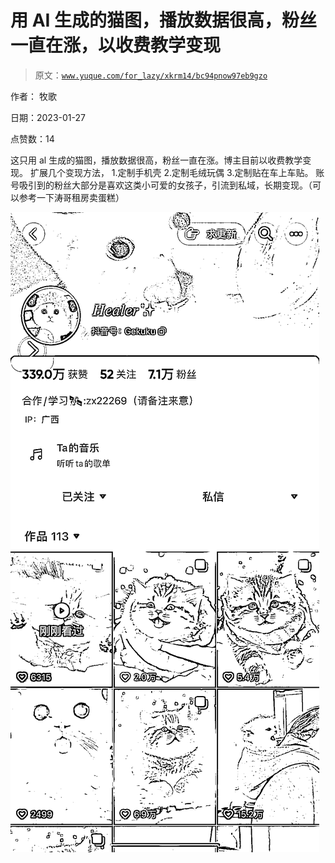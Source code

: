 # 用 AI 生成的猫图，播放数据很高，粉丝一直在涨，以收费教学变现

> 原文：[`www.yuque.com/for_lazy/xkrm14/bc94pnow97eb9gzo`](https://www.yuque.com/for_lazy/xkrm14/bc94pnow97eb9gzo)



作者： 牧歌 

日期：2023-01-27 

点赞数：14 

这只用 al 生成的猫图，播放数据很高，粉丝一直在涨。博主目前以收费教学变现。 扩展几个变现方法， 1.定制手机壳 2.定制毛绒玩偶 3.定制贴在车上车贴。 账号吸引到的粉丝大部分是喜欢这类小可爱的女孩子，引流到私域，长期变现。（可以参考一下涛哥租房卖蛋糕） 

![](img/884279caf37a0450a19302964d84c8f5.png) 

